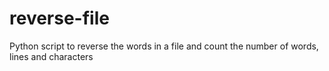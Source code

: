 reverse-file
============

Python script to reverse the words in a file and count the number of words, lines and characters
